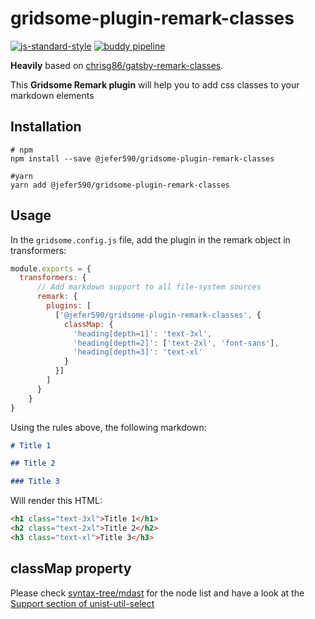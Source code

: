# gridsome-plugin-remark-classes

[![js-standard-style](https://cdn.rawgit.com/standard/standard/master/badge.svg)](http://standardjs.com)
[![buddy pipeline](https://app.buddy.works/jefer590/gridsome-plugin-remark-classes/pipelines/pipeline/231166/badge.svg?token=6e8dcf75b06e1172ac5a72d9170909b7bb8a6168588aaae14313b498478e4642 "buddy pipeline")](https://app.buddy.works/jefer590/gridsome-plugin-remark-classes/pipelines/pipeline/231166)

**Heavily** based on [chrisg86/gatsby-remark-classes](https://github.com/chrisg86/gatsby-remark-classes).

This **Gridsome Remark plugin** will help you to add css classes to your markdown elements

## Installation

```shell script
# npm
npm install --save @jefer590/gridsome-plugin-remark-classes

#yarn
yarn add @jefer590/gridsome-plugin-remark-classes
```

## Usage
In the `gridsome.config.js` file, add the plugin in the remark object in transformers: 

```javascript
module.exports = {
  transformers: {
      // Add markdown support to all file-system sources
      remark: {
        plugins: [
          ['@jefer590/gridsome-plugin-remark-classes', {
            classMap: {
              'heading[depth=1]': 'text-3xl',
              'heading[depth=2]': ['text-2xl', 'font-sans'],
              'heading[depth=3]': 'text-xl'
            }
          }]
        ]
      }
    }
}
```

Using the rules above, the following markdown:
```markdown
# Title 1

## Title 2

### Title 3
```

Will render this HTML:
```html
<h1 class="text-3xl">Title 1</h1>
<h2 class="text-2xl">Title 2</h2>
<h3 class="text-xl">Title 3</h3>
```

## classMap property
Please check [syntax-tree/mdast](https://github.com/syntax-tree/mdast#nodes) for the node list and have a look at the [Support section of unist-util-select](https://github.com/syntax-tree/unist-util-select#support)
